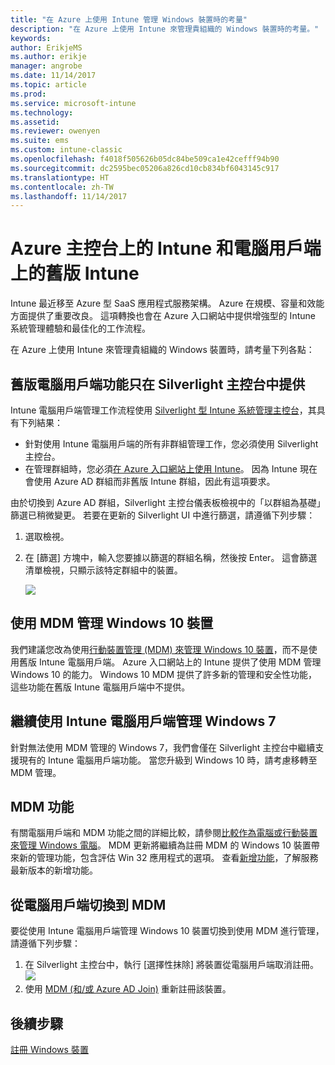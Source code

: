 ```yaml
---
title: "在 Azure 上使用 Intune 管理 Windows 裝置時的考量"
description: "在 Azure 上使用 Intune 來管理貴組織的 Windows 裝置時的考量。"
keywords: 
author: ErikjeMS
ms.author: erikje
manager: angrobe
ms.date: 11/14/2017
ms.topic: article
ms.prod: 
ms.service: microsoft-intune
ms.technology: 
ms.assetid: 
ms.reviewer: owenyen
ms.suite: ems
ms.custom: intune-classic
ms.openlocfilehash: f4018f505626b05dc84be509ca1e42cefff94b90
ms.sourcegitcommit: dc2595bec05206a826cd10cb834bf6043145c917
ms.translationtype: HT
ms.contentlocale: zh-TW
ms.lasthandoff: 11/14/2017
---
```

# <a name="intune-on-azure-console-and-legacy-intune-pc-client"></a>Azure 主控台上的 Intune 和電腦用戶端上的舊版 Intune

Intune 最近移至 Azure 型 SaaS 應用程式服務架構。 Azure 在規模、容量和效能方面提供了重要改良。 這項轉換也會在 Azure 入口網站中提供增強型的 Intune 系統管理體驗和最佳化的工作流程。 

在 Azure 上使用 Intune 來管理貴組織的 Windows 裝置時，請考量下列各點：

## <a name="legacy-pc-client-features-are-only-available-in-the-silverlight-console"></a>舊版電腦用戶端功能只在 Silverlight 主控台中提供

Intune 電腦用戶端管理工作流程使用 [ Silverlight 型 Intune 系統管理主控台](https://manage.microsoft.com/)，其具有下列結果：

- 針對使用 Intune 電腦用戶端的所有非群組管理工作，您必須使用 Silverlight 主控台。
- 在管理群組時，您必須[在 Azure 入口網站上使用 Intune](https://portal.azure.com/)。 因為 Intune 現在會使用 Azure AD 群組而非舊版 Intune 群組，因此有這項要求。 

由於切換到 Azure AD 群組，Silverlight 主控台儀表板檢視中的「以群組為基礎」篩選已稍微變更。 若要在更新的 Silverlight UI 中進行篩選，請遵循下列步驟：

1. 選取檢視。
2. 在 [篩選] 方塊中，輸入您要據以篩選的群組名稱，然後按 Enter。 這會篩選清單檢視，只顯示該特定群組中的裝置。

   ![](media/intune_on_azure/image01.png)

## <a name="manage-windows-10-devices-by-using-mdm"></a>使用 MDM 管理 Windows 10 裝置

我們建議您改為使用[行動裝置管理 (MDM) 來管理 Windows 10 裝置](https://docs.microsoft.com/intune/device-restrictions-windows-10)，而不是使用舊版 Intune 電腦用戶端。 Azure 入口網站上的 Intune 提供了使用 MDM 管理 Windows 10 的能力。 Windows 10 MDM 提供了許多新的管理和安全性功能，這些功能在舊版 Intune 電腦用戶端中不提供。

## <a name="continue-to-manage-windows-7-by-using-intune-pc-client"></a>繼續使用 Intune 電腦用戶端管理 Windows 7

針對無法使用 MDM 管理的 Windows 7，我們會僅在 Silverlight 主控台中繼續支援現有的 Intune 電腦用戶端功能。 當您升級到 Windows 10 時，請考慮移轉至 MDM 管理。

## <a name="mdm-capabilities"></a>MDM 功能

有關電腦用戶端和 MDM 功能之間的詳細比較，請參閱[比較作為電腦或行動裝置來管理 Windows 電腦](https://docs.microsoft.com/intune-classic/deploy-use/pc-management-comparison)。 MDM 更新將繼續為註冊 MDM 的 Windows 10 裝置帶來新的管理功能，包含評估 Win 32 應用程式的選項。 查看[新增功能](https://docs.microsoft.com/intune/whats-new)，了解服務最新版本的新增功能。

## <a name="switch-from-pc-client-to-mdm"></a>從電腦用戶端切換到 MDM

要從使用 Intune 電腦用戶端管理 Windows 10 裝置切換到使用 MDM 進行管理，請遵循下列步驟：

1. 在 Silverlight 主控台中，執行 [選擇性抹除] 將裝置從電腦用戶端取消註冊。
  ![](media/intune_on_azure/image02.png)
2. 使用 [MDM (和/或 Azure AD Join)](https://docs.microsoft.com/intune/windows-enroll) 重新註冊該裝置。 

## <a name="next-steps"></a>後續步驟
[註冊 Windows 裝置](https://docs.microsoft.com/intune/windows-enroll)

 
